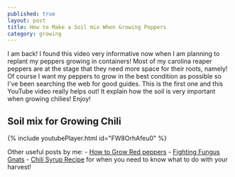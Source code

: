 ```yaml
---
published: true
layout: post
title: How to Make a Soil mix When Growing Peppers 
category: growing
---
```


I am back! I found this video very informative now when I am planning to replant my peppers growing in containers! Most of my carolina reaper peppers are at the stage that they need more space for their roots, namely! Of course I want my peppers to grow in the best condition as possible so I've been searching the web for good guides. This is the first one and this YouTube video really helps out! It explain how the soil is very important when growing chilies! Enjoy!

## Soil mix for Growing Chili

{% include youtubePlayer.html id="FW8OrhAfeu0" %}

Other useful posts by me:
    - [How to Grow Red peppers](https://capsicumboy.github.io/Growing-Red-Bell-Peppers-From-Seed/)
    - [Fighting Fungus Gnats](https://capsicumboy.github.io/Fighting-Fungus-Gnats-from-Your-Growing-Peppers/)
    - [Chili Syrup Recipe](https://capsicumboy.github.io/Fighting-Fungus-Gnats-from-Your-Growing-Peppers/) for when you need to know what to do with your harvest!
